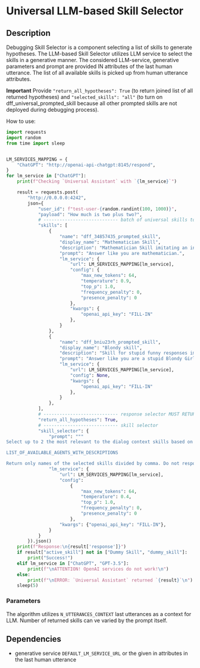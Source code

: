# Universal LLM-based Skill Selector

## Description

Debugging Skill Selector is a component selecting a list of skills to generate hypotheses.
The LLM-based Skill Selector utilizes LLM service to select the skills in a generative manner.
The considered LLM-service, generative parameters and prompt  are provided IN attributes of 
the last human utterance. The list of all available skills is picked up from human utterance attributes.


**Important** Provide `"return_all_hypotheses": True` (to return joined list of all returned hypotheses) 
and `"selected_skills": "all"` (to turn on dff_universal_prompted_skill because all other prompted skills
are not deployed during debugging process).

How to use:

```python
import requests
import random
from time import sleep


LM_SERVICES_MAPPING = {
    "ChatGPT": "http://openai-api-chatgpt:8145/respond",
}
for lm_service in ["ChatGPT"]:
    print(f"Checking `Universal Assistant` with `{lm_service}`")

    result = requests.post(
        "http://0.0.0.0:4242", 
        json={
            "user_id": f"test-user-{random.randint(100, 1000)}", 
            "payload": "How much is two plus two?",
            # ---------------------------- batch of universal skills to generate hypotheses
            "skills": [
                {
                    "name": "dff_34857435_prompted_skill",
                    "display_name": "Mathematician Skill",
                    "description": "Mathematician Skill imitating an intelligent person.", 
                    "prompt": "Answer like you are mathematician.",
                    "lm_service": {
                        "url": LM_SERVICES_MAPPING[lm_service],
                        "config": {
                            "max_new_tokens": 64,
                            "temperature": 0.9,
                            "top_p": 1.0,
                            "frequency_penalty": 0,
                            "presence_penalty": 0
                        }, 
                        "kwargs": {
                            "openai_api_key": "FILL-IN"
                        },
                    }
                },
                {
                    "name": "dff_bniu23rh_prompted_skill",
                    "display_name": "Blondy skill",
                    "description": "Skill for stupid funny responses imitating a blondy girl.",
                    "prompt": "Answer like you are a stupid Blondy Girl.",
                    "lm_service": {
                        "url": LM_SERVICES_MAPPING[lm_service],
                        "config": None, 
                        "kwargs": {
                            "openai_api_key": "FILL-IN"
                        },
                    }
                },
            ],
            # ---------------------------- response selector MUST RETURN ALL HYPOTHESES JOINED
            "return_all_hypotheses": True,
            # ---------------------------- skill selector 
            "skill_selector": {
                "prompt": """
Select up to 2 the most relevant to the dialog context skills based on the given short descriptions of abilities of different skills of the assistant.

LIST_OF_AVAILABLE_AGENTS_WITH_DESCRIPTIONS

Return only names of the selected skills divided by comma. Do not respond to the dialog context.""",
                "lm_service": {
                    "url": LM_SERVICES_MAPPING[lm_service],
                    "config": 
                        {
                            "max_new_tokens": 64,
                            "temperature": 0.4,
                            "top_p": 1.0,
                            "frequency_penalty": 0,
                            "presence_penalty": 0
                        },
                    "kwargs": {"openai_api_key": "FILL-IN"},
                }
            }
        }).json()
    print(f"Response:\n{result['response']}")
    if result["active_skill"] not in ["Dummy Skill", "dummy_skill"]:
        print("Success!")
    elif lm_service in ["ChatGPT", "GPT-3.5"]:
        print(f"\nATTENTION! OpenAI services do not work!\n")
    else:
        print(f"\nERROR: `Universal Assistant` returned `{result}`\n")
    sleep(5)
```

### Parameters

The algorithm utilizes `N_UTTERANCES_CONTEXT` last utterances as a context for LLM.
Number of returned skills can ve varied by the prompt itself.

## Dependencies

- generative service `DEFAULT_LM_SERVICE_URL` or the given in attributes in the last human utterance